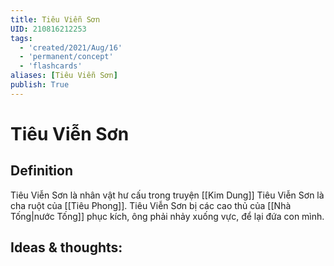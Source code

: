 ```yaml
---
title: Tiêu Viễn Sơn
UID: 210816212253
tags:
  - 'created/2021/Aug/16'
  - 'permanent/concept'
  - 'flashcards'
aliases: [Tiêu Viễn Sơn]
publish: True
---
```

# Tiêu Viễn Sơn

## Definition
Tiêu Viễn Sơn là nhân vật hư cấu trong truyện [[Kim Dung]]
Tiêu Viễn Sơn là cha ruột của [[Tiêu Phong]]. 
Tiêu Viễn Sơn bị các cao thủ của [[Nhà Tống|nước Tống]] phục kích, ông phải nhảy xuống vực, để lại đứa con mình.

## Ideas & thoughts:
